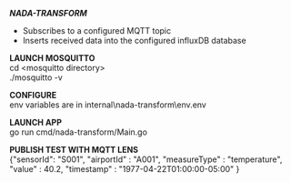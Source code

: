***NADA-TRANSFORM***  
- Subscribes to a configured MQTT topic  
- Inserts received data into the configured influxDB database

**LAUNCH MOSQUITTO**  
cd \<mosquitto directory\>  
./mosquitto -v

**CONFIGURE**  
env variables are in internal\nada-transform\env\.env

**LAUNCH APP**  
go run cmd/nada-transform/Main.go

**PUBLISH TEST WITH MQTT LENS**  
{"sensorId": "S001", "airportId" : "A001", "measureType" : "temperature", "value" : 40.2, "timestamp" : "1977-04-22T01:00:00-05:00" }


